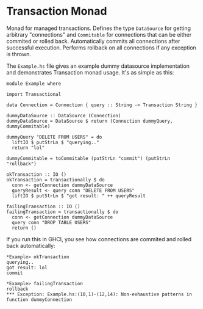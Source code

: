 Transaction Monad
=================

Monad for managed transactions. Defines the type `DataSource` for getting arbitrary "connections" and `Commitable` for
connections that can be either commited or rolled back. Automatically commits all connections after successful execution.
Performs rollback on all connections if any exception is thrown.

The `Example.hs` file gives an example dummy datasource implementation and demonstrates Transaction monad usage. 
It's as simple as this:

~~~ .haskell
module Example where

import Transactional

data Connection = Connection { query :: String -> Transaction String }

dummyDataSource :: DataSource (Connection)
dummyDataSource = DataSource $ return (Connection dummyQuery, dummyCommitable)

dummyQuery "DELETE FROM USERS" = do
  liftIO $ putStrLn $ "querying.."
  return "lol"

dummyCommitable = toCommitable (putStrLn "commit") (putStrLn "rollback")

okTransaction :: IO ()
okTransaction = transactionally $ do
  conn <- getConnection dummyDataSource
  queryResult <- query conn "DELETE FROM USERS"
  liftIO $ putStrLn $ "got result: " ++ queryResult 

failingTransaction :: IO ()
failingTransaction = transactionally $ do
  conn <- getConnection dummyDataSource
  query conn "DROP TABLE USERS"
  return ()
~~~

If you run this in GHCI, you see how connections are commited and rolled back automatically:

~~~ .haskell
*Example> okTransaction 
querying..
got result: lol
commit

*Example> failingTransaction 
rollback
*** Exception: Example.hs:(10,1)-(12,14): Non-exhaustive patterns in function dummyConnection
~~~